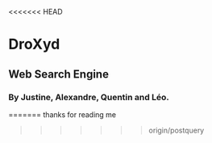 <<<<<<< HEAD
# DroXyd
## Web Search Engine

### By Justine, Alexandre, Quentin and Léo.
=======
thanks for reading me
>>>>>>> origin/postquery
